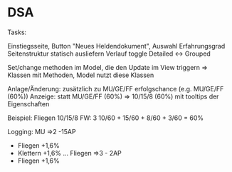 # DSA

Tasks: 

Einstiegsseite, Button "Neues Heldendokument", Auswahl Erfahrungsgrad
Seitenstruktur statisch ausliefern
Verlauf toggle Detailed <-> Grouped


Set/change methoden im Model, die den Update im View triggern => Klassen mit Methoden, Model nutzt diese Klassen 

Anlage/Änderung: 
zusätzlich zu MU/GE/FF erfolgschance (e.g. MU/GE/FF (60%))
Anzeige: 
statt MU/GE/FF (60%) => 10/15/8 (60%) mit tooltips der Eigenschaften

Beispiel: 
Fliegen 10/15/8 FW: 3
10/60 + 15/60 + 8/60 + 3/60 = 60% 

Logging: 
MU =>2 -15AP
 - Fliegen +1,6%
 - Klettern +1,6% 
 ...
Fliegen =>3 - 2AP 
 - Fliegen +1,6%
 